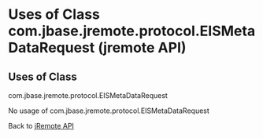 # Uses of Class com.jbase.jremote.protocol.EISMetaDataRequest (jremote API)

<PageHeader />

## Uses of Class
com.jbase.jremote.protocol.EISMetaDataRequest

No usage of com.jbase.jremote.protocol.EISMetaDataRequest

Back to [jRemote API](../../../../jremote-api/README.md)

  
<PageFooter />

